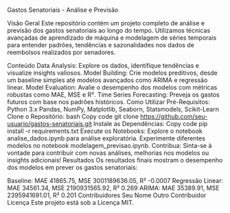 Gastos Senatoriais - Análise e Previsão

Visão Geral
Este repositório contém um projeto completo de análise e previsão dos gastos senatoriais ao longo do tempo. Utilizamos técnicas avançadas de aprendizado de máquina e modelagem de séries temporais para entender padrões, tendências e sazonalidades nos dados de reembolsos realizados por senadores.

Conteúdo
Data Analysis: Explore os dados, identifique tendências e visualize insights valiosos.
Model Building: Crie modelos preditivos, desde um baseline simples até modelos avançados como ARIMA e regressão linear.
Model Evaluation: Avalie o desempenho dos modelos com métricas robustas como MAE, MSE e R².
Time Series Forecasting: Preveja os gastos futuros com base nos padrões históricos.
Como Utilizar
Pré-Requisitos:
Python 3.x
Pandas, NumPy, Matplotlib, Seaborn, Statsmodels, Scikit-Learn
Clone o Repositório:
bash
Copy code
git clone https://github.com/seu-usuario/gastos-senatoriais.git
Instale as Dependências:
Copy code
pip install -r requirements.txt
Execute os Notebooks:
Explore o notebook analise_dados.ipynb para análise exploratória.
Experimente diferentes modelos no notebook modelagem_previsao.ipynb.
Contribua:
Sinta-se à vontade para contribuir com novas análises, melhorias nos modelos ou insights adicionais!
Resultados
Os resultados finais mostram o desempenho dos modelos em prever os gastos senatoriais:

Baseline: MAE 41865.75, MSE 3001189636.05, R² -0.0007
Regressão Linear: MAE 34561.34, MSE 2190931565.92, R² 0.269
ARIMA: MAE 35389.91, MSE 2395941691.01, R² 0.201
Contribuidores
Seu Nome
Outro Contribuidor
Licença
Este projeto está sob a Licença MIT.
